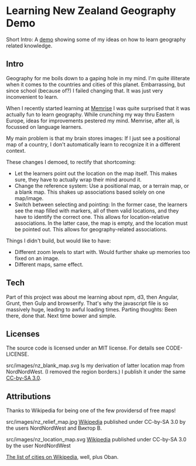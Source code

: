 Learning New Zealand Geography Demo
===================================

Short Intro: A [demo](http://mknecht.github.io/learn-geo/build/html/cities.html#menu) showing some of my ideas on how to learn geography related knowledge.

Intro
-----

Geography for me boils down to a gaping hole in my mind.
I'm quite illiterate when it comes to the countries and cities
of this planet.
Embarrassing, but since school (because of?) I failed changing that.
It was just very inconvenient to learn.

When I recently started learning at [Memrise](http://www.memrise.com/) I was quite surprised that it was actually fun to learn geography.
While crunching my way thru Eastern Europe, ideas for improvements pestered my mind.
Memrise, after all, is focussed on language learners.

My main problem is that my brain stores images: If I just see a positional map of a country, I don't automatically learn to recognize it in a different context.

These changes I demoed, to rectify that shortcoming:

* Let the learners point out the location on the map itself. This makes sure, they have to actually wrap their mind around it.
* Change the reference system: Use a positional map, or a terrain map, or a blank map. This shakes up associations based solely on one map/image.
* Switch between selecting and pointing: In the former case, the learners see the map filled with markers, all of them valid locations, and they have to identify the correct one. This allows for location-relative associations. In the latter case, the map is empty, and the location must be pointed out. This allows for geography-related associations.

Things I didn't build, but would like to have:

* Different zoom levels to start with. Would further shake up memories too fixed on an image.
* Different maps, same effect.

Tech
----

Part of this project was about me learning about npm, d3, then Angular, Grunt, then Gulp and browserify. That's why the javascript file is so massively huge, leading to awful loading times. Parting thoughts: Been there, done that. Next time bower and simple.

Licenses
--------

The source code is licensed under an MIT license. For details see CODE-LICENSE.

src/images/nz_blank_map.svg
Is my derivation of latter location map from NordNordWest. (I removed the region borders.) I publish it under the same [CC-by-SA 3.0](http://creativecommons.org/licenses/by-sa/3.0/deed.de).


Attributions
------------

Thanks to Wikipedia for being one of the few providersd of free maps!

src/images/nz_relief_map.jpg
[Wikipedia](http://de.wikipedia.org/wiki/Datei:New_Zealand_relief_map.jpg)
published under CC-by-SA 3.0 by the users NordNordWest and Виктор В.

src/images/nz_location_map.svg
[Wikipedia](http://de.wikipedia.org/wiki/Datei:New_Zealand_location_map.svg)
published under CC-by-SA 3.0 by the user NordNordWest

[The list of cities on Wikipedia](http://en.wikipedia.org/wiki/List_of_cities_in_New_Zealand), well, plus Oban.


